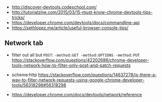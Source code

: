 - <http://discover-devtools.codeschool.com/>
- <http://tutorialzine.com/2015/03/15-must-know-chrome-devtools-tips-tricks/>
- <https://developer.chrome.com/devtools/docs/commandline-api>
- <https://sethlopez.me/article/useful-browser-console-tips/>

## Network tab

- filter out all but `POST`: `-method:GET -method:OPTIONS -method:PUT` <https://stackoverflow.com/questions/42202686/chrome-developer-tools-network-how-to-filter-only-post-and-patch-requests>

- scheme:http <https://stackoverflow.com/questions/14637278/is-there-a-way-to-filter-network-requests-using-google-chrome-developer-tools/56318298#56318298>

- <https://developer.chrome.com/docs/devtools/network/reference>
